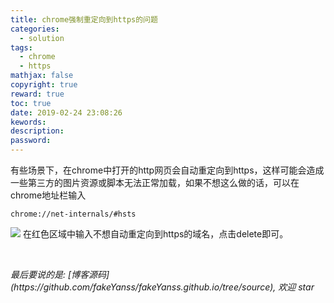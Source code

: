 ```yaml
---
title: chrome强制重定向到https的问题
categories:
  - solution
tags:
  - chrome
  - https
mathjax: false
copyright: true
reward: true
toc: true
date: 2019-02-24 23:08:26
kewords:
description:
password:
---
```

有些场景下，在chrome中打开的http网页会自动重定向到https，这样可能会造成一些第三方的图片资源或脚本无法正常加载，如果不想这么做的话，可以在chrome地址栏输入
```
chrome://net-internals/#hsts
```
![](http://pic.yanss.top/2019/20190224231418.png)
在红色区域中输入不想自动重定向到https的域名，点击delete即可。

<br>
<p id="div-border-top-green"><i>最后要说的是: [博客源码](https://github.com/fakeYanss/fakeYanss.github.io/tree/source), 欢迎 star</i></p>